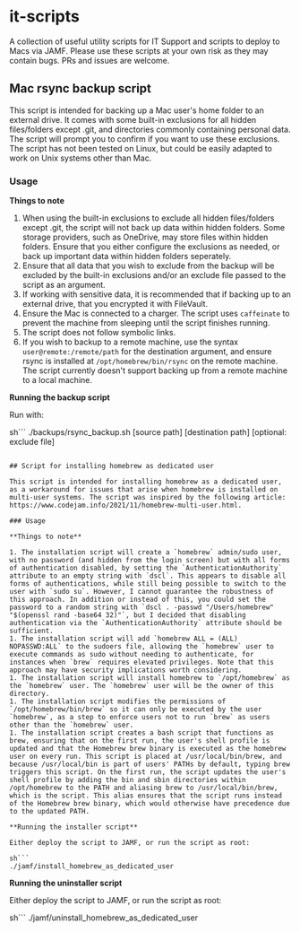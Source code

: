 # it-scripts

A collection of useful utility scripts for IT Support and scripts to deploy to Macs via JAMF. Please use these scripts at your own risk as they may contain bugs. PRs and issues are welcome.

## Mac rsync backup script

This script is intended for backing up a Mac user's home folder to an external drive. It comes with some built-in exclusions for all hidden files/folders except .git, and directories commonly containing personal data. The script will prompt you to confirm if you want to use these exclusions. The script has not been tested on Linux, but could be easily adapted to work on Unix systems other than Mac.

### Usage

**Things to note**

1. When using the built-in exclusions to exclude all hidden files/folders except .git, the script will not back up data within hidden folders. Some storage providers, such as OneDrive, may store files within hidden folders. Ensure that you either configure the exclusions as needed, or back up important data within hidden folders seperately.
1. Ensure that all data that you wish to exclude from the backup will be excluded by the built-in exclusions and/or an exclude file passed to the script as an argument.
1. If working with sensitive data, it is recommended that if backing up to an external drive, that you encrypted it with FileVault.
1. Ensure the Mac is connected to a charger. The script uses `caffeinate` to prevent the machine from sleeping until the script finishes running.
1. The script does not follow symbolic links.
1. If you wish to backup to a remote machine, use the syntax `user@remote:/remote/path` for the destination argument, and ensure rsync is installed at `/opt/homebrew/bin/rsync` on the remote machine. The script currently doesn't support backing up from a remote machine to a local machine.

**Running the backup script**

Run with:

sh```
./backups/rsync_backup.sh [source path] [destination path] [optional: exclude file]
```

## Script for installing homebrew as dedicated user

This script is intended for installing homebrew as a dedicated user, as a workaround for issues that arise when homebrew is installed on multi-user systems. The script was inspired by the following article: https://www.codejam.info/2021/11/homebrew-multi-user.html.

### Usage

**Things to note**

1. The installation script will create a `homebrew` admin/sudo user, with no password (and hidden from the login screen) but with all forms of authentication disabled, by setting the `AuthenticationAuthority` attribute to an empty string with `dscl`. This appears to disable all forms of authentications, while still being possible to switch to the user with `sudo su`. However, I cannot guarantee the robustness of this approach. In addition or instead of this, you could set the password to a random string with `dscl . -passwd "/Users/homebrew" "$(openssl rand -base64 32)"`, but I decided that disabling authentication via the `AuthenticationAuthority` attribute should be sufficient.
1. The installation script will add `homebrew ALL = (ALL) NOPASSWD:ALL` to the sudoers file, allowing the `homebrew` user to execute commands as sudo without needing to authenticate, for instances when `brew` requires elevated privileges. Note that this approach may have security implications worth considering.
1. The installation script will install homebrew to `/opt/homebrew` as the `homebrew` user. The `homebrew` user will be the owner of this directory.
1. The installation script modifies the permissions of `/opt/homebrew/bin/brew` so it can only be executed by the user `homebrew`, as a step to enforce users not to run `brew` as users other than the `homebrew` user.
1. The installation script creates a bash script that functions as brew, ensuring that on the first run, the user's shell profile is updated and that the Homebrew brew binary is executed as the homebrew user on every run. This script is placed at /usr/local/bin/brew, and because /usr/local/bin is part of users' PATHs by default, typing brew triggers this script. On the first run, the script updates the user's shell profile by adding the bin and sbin directories within /opt/homebrew to the PATH and aliasing brew to /usr/local/bin/brew, which is the script. This alias ensures that the script runs instead of the Homebrew brew binary, which would otherwise have precedence due to the updated PATH.

**Running the installer script**

Either deploy the script to JAMF, or run the script as root:

sh```
./jamf/install_homebrew_as_dedicated_user
```

**Running the uninstaller script**

Either deploy the script to JAMF, or run the script as root:

sh```
./jamf/uninstall_homebrew_as_dedicated_user
```
